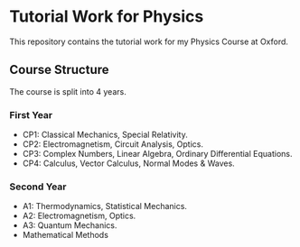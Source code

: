 # Tutorial Work for Physics

This repository contains the tutorial work for my Physics Course at Oxford.

## Course Structure

The course is split into 4 years.

### First Year

- CP1: Classical Mechanics, Special Relativity.
- CP2: Electromagnetism, Circuit Analysis, Optics.
- CP3: Complex Numbers, Linear Algebra, Ordinary Differential Equations.
- CP4: Calculus, Vector Calculus, Normal Modes & Waves.

### Second Year

- A1: Thermodynamics, Statistical Mechanics.
- A2: Electromagnetism, Optics.
- A3: Quantum Mechanics.
- Mathematical Methods
